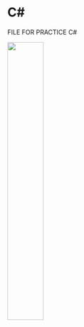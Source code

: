 <h1> C# </h1>

<p>FILE FOR PRACTICE C#</p>

<div>
    <img src="https://cdn.jsdelivr.net/gh/devicons/devicon/icons/csharp/csharp-original.svg"  width="40%"/>
   
      
  </div>
